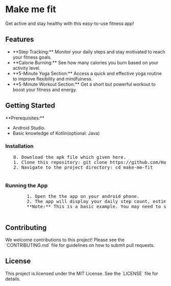 <h1>Make me fit</h1>
<p>Get active and stay healthy with this easy-to-use fitness app!</p>

<h2>Features</h2>
    <ul>
        <li>**Step Tracking:** Monitor your daily steps and stay motivated to reach your fitness goals.</li>
        <li>**Calorie Burning:** See how many calories you burn based on your activity level.</li>
        <li>**5-Minute Yoga Section:** Access a quick and effective yoga routine to improve flexibility and mindfulness.</li>
        <li>**5-Minute Workout Section:** Get a short but powerful workout to boost your fitness and energy.</li>
    </ul>

  <h2>Getting Started</h2>
    <p>**Prerequisites:**</p>
    <ul>
        <li>Android Studio.</li>
        <li>Basic knowledge of Kotlin(optional: Java)</li>
    </ul>

  <h3>Installation</h3>
    <pre>
   0. Download the apk file which given here.     
   1. Clone this repository: git clone https://github.com/Haresh79/Make-me-fit.git
   2. Navigate to the project directory: cd make-me-fit
  </pre>

  <h3>Running the App</h3>
    <pre>
        1. Open the the app on your android phone.
        2. The app will display your daily step count, estimated calorie burn, and access to the yoga and workout sections.
        **Note:** This is a basic example. You may need to set up additional dependencies or configurations for full functionality.
    </pre>

   <h2>Contributing</h2>
    <p>We welcome contributions to this project! Please see the `CONTRIBUTING.md` file for guidelines on how to submit pull requests.</p>

   <h2>License</h2>
    <p>This project is licensed under the MIT License. See the `LICENSE` file for details.</p>

